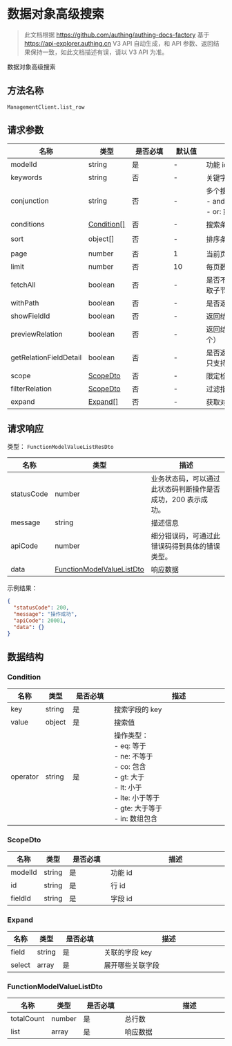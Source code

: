 # 数据对象高级搜索

<!--
  警告⚠️：
  不要直接修改该文档，
  https://github.com/Authing/authing-docs-factory
  使用该项目进行生成
-->

<LastUpdated />

> 此文档根据 https://github.com/authing/authing-docs-factory 基于 https://api-explorer.authing.cn V3 API 自动生成，和 API 参数、返回结果保持一致，如此文档描述有误，请以 V3 API 为准。

数据对象高级搜索

## 方法名称

`ManagementClient.list_row`

## 请求参数

| 名称 | 类型 | <div style="width:80px">是否必填</div> | <div style="width:60px">默认值</div> | <div style="width:300px">描述</div> | <div style="width:200px">示例值</div> |
| ---- | ---- | ---- | ---- | ---- | ---- |
| modelId | string | 是 | - | 功能 id  |  |
| keywords | string | 否 | - | 关键字  |  |
| conjunction | string | 否 | - | 多个搜索条件的关系：<br>    - and: 且<br>    - or:  或<br>      |  |
| conditions | <a href="#Condition">Condition[]</a> | 否 | - | 搜索条件  |  |
| sort | object[] | 否 | - | 排序条件  | `[{"key1":"desc"},{"key2":"asc"}]` |
| page | number | 否 | 1 | 当前页数，从 1 开始  | `1` |
| limit | number | 否 | 10 | 每页数目，最大不能超过 50，默认为 10  | `10` |
| fetchAll | boolean | 否 | - | 是否不分页返回所有（仅支持树形结构获取子节点的场景）  |  |
| withPath | boolean | 否 | - | 是否返回节点的全路径（仅支持树形结构）  |  |
| showFieldId | boolean | 否 | - | 返回结果中是否使用字段 id 作为 key  |  |
| previewRelation | boolean | 否 | - | 返回结果中是包含关联数据的预览（前三个）  |  |
| getRelationFieldDetail | boolean | 否 | - | 是否返回关联数据的详细用户信息，当前只支持用户。  |  |
| scope | <a href="#ScopeDto">ScopeDto</a> | 否 | - | 限定检索范围为被某个功能关联的部分  |  |
| filterRelation | <a href="#ScopeDto">ScopeDto</a> | 否 | - | 过滤指定关联数据  |  |
| expand | <a href="#Expand">Expand[]</a> | 否 | - | 获取对应关联数据的详细字段  |  |




## 请求响应

类型： `FunctionModelValueListResDto`

| 名称 | 类型 | 描述 |
| ---- | ---- | ---- |
| statusCode | number | 业务状态码，可以通过此状态码判断操作是否成功，200 表示成功。 |
| message | string | 描述信息 |
| apiCode | number | 细分错误码，可通过此错误码得到具体的错误类型。 |
| data | <a href="#FunctionModelValueListDto">FunctionModelValueListDto</a> | 响应数据 |



示例结果：

```json
{
  "statusCode": 200,
  "message": "操作成功",
  "apiCode": 20001,
  "data": {}
}
```

## 数据结构


### <a id="Condition"></a> Condition

| 名称 | 类型 | <div style="width:80px">是否必填</div> | <div style="width:300px">描述</div> | <div style="width:200px">示例值</div> |
| ---- |  ---- | ---- | ---- | ---- |
| key | string | 是 | 搜索字段的 key   |  |
| value | object | 是 | 搜索值   |  |
| operator | string | 是 | 操作类型：<br>    - eq: 等于<br>    - ne: 不等于<br>    - co: 包含<br>    - gt: 大于<br>    - lt: 小于<br>    - lte: 小于等于<br>    - gte: 大于等于<br>    - in: 数组包含<br>       |  |


### <a id="ScopeDto"></a> ScopeDto

| 名称 | 类型 | <div style="width:80px">是否必填</div> | <div style="width:300px">描述</div> | <div style="width:200px">示例值</div> |
| ---- |  ---- | ---- | ---- | ---- |
| modelId | string | 是 | 功能 id   |  |
| id | string | 是 | 行 id   |  |
| fieldId | string | 是 | 字段 id   |  |


### <a id="Expand"></a> Expand

| 名称 | 类型 | <div style="width:80px">是否必填</div> | <div style="width:300px">描述</div> | <div style="width:200px">示例值</div> |
| ---- |  ---- | ---- | ---- | ---- |
| field | string | 是 | 关联的字段 key   |  |
| select | array | 是 | 展开哪些关联字段   |  |


### <a id="FunctionModelValueListDto"></a> FunctionModelValueListDto

| 名称 | 类型 | <div style="width:80px">是否必填</div> | <div style="width:300px">描述</div> | <div style="width:200px">示例值</div> |
| ---- |  ---- | ---- | ---- | ---- |
| totalCount | number | 是 | 总行数   |  |
| list | array | 是 | 响应数据   |  |


